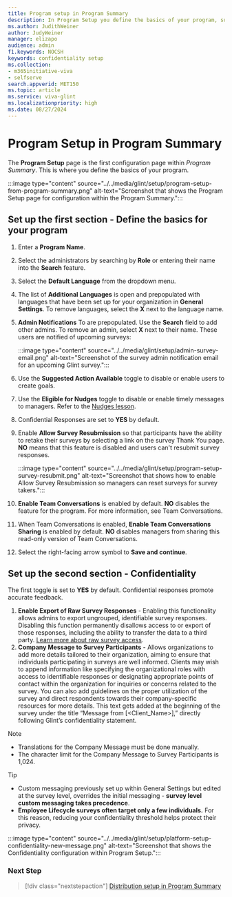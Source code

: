 ```yaml
---
title: Program setup in Program Summary
description: In Program Setup you define the basics of your program, such as its name and what languages are needed, along with confidentiality directives.
ms.author: JudithWeiner
author: JudyWeiner
manager: elizapo
audience: admin
f1.keywords: NOCSH
keywords: confidentiality setup
ms.collection:  
- m365initiative-viva
- selfserve 
search.appverid: MET150 
ms.topic: article
ms.service: viva-glint
ms.localizationpriority: high
ms.date: 08/27/2024
---
```


# Program Setup in Program Summary

The **Program Setup** page is the first configuration page within *Program Summary*. This is where you define the basics of your program.

:::image type="content" source="../../media/glint/setup/program-setup-from-program-summary.png" alt-text="Screenshot that shows the Program Setup page for configuration within the Program Summary.":::

## Set up the first section - Define the basics for your program  

1. Enter a **Program Name**.
1. Select the administrators by searching by **Role** or entering their name into the **Search** feature.
1. Select the **Default Language** from the dropdown menu.
1. The list of **Additional Languages** is open and prepopulated with languages that have been set up for your organization in **General Settings**. To remove languages, select the **X** next to the language name.
1. **Admin Notifications** To are prepopulated. Use the **Search** field to add other admins. To remove an admin, select **X** next to their name. These users are notified of upcoming surveys:

   :::image type="content" source="../../media/glint/setup/admin-survey-email.png" alt-text="Screenshot of the survey admin notification email for an upcoming Glint survey.":::

1. Use the **Suggested Action Available** toggle to disable or enable users to create goals.
1. Use the **Eligible for Nudges** toggle to disable or enable timely messages to managers. Refer to the [Nudges lesson](https://www.microsoft.com).  
1. Confidential Responses are set to **YES** by default.  
1. Enable **Allow Survey Resubmission** so that participants have the ability to retake their surveys by selecting a link on the survey Thank You page. **NO** means that this feature is disabled and users can't resubmit survey responses.

   :::image type="content" source="../../media/glint/setup/program-setup-survey-resubmit.png" alt-text="Screenshot that shows how to enable Allow Survey Resubmission so managers can reset surveys for survey takers.":::

1. **Enable Team Conversations** is enabled by default. **NO** disables the feature for the program. For more information, see Team Conversations. 
1. When Team Conversations is enabled, **Enable Team Conversations Sharing** is enabled by default. **NO** disables managers from sharing this read-only version of Team Conversations.  
1. Select the right-facing arrow symbol to **Save and continue**.

## Set up the second section - Confidentiality

The first toggle is set to **YES** by default. Confidential responses promote accurate feedback.

1. **Enable Export of Raw Survey Responses** - Enabling this functionality allows admins to export ungrouped, identifiable survey responses. Disabling this function permanently disallows access to or export of those responses, including the ability to transfer the data to a third party. [Learn more about raw survey access](/../../viva/glint/setup/employee-raw-data-export).
1. **Company Message to Survey Participants** - Allows organizations to add more details tailored to their organization, aiming to ensure that individuals participating in surveys are well informed. Clients may wish to append information like specifying the organizational roles with access to identifiable responses or designating appropriate points of contact within the organization for inquiries or concerns related to the survey. You can also add guidelines on the proper utilization of the survey and direct respondents towards their company-specific resources for more details. This text gets added at the beginning of the survey under the title “Message from [<Client_Name>],” directly following Glint’s confidentiality statement.

>[!NOTE]
> - Translations for the Company Message must be done manually.
> - The character limit for the Company Message to Survey Participants is 1,024.

>[!TIP]
> - Custom messaging previously set up within General Settings but edited at the survey level, overrides the initial messaging - **survey level custom messaging takes precedence**.
> - **Employee Lifecycle surveys often target only a few individuals.** For this reason, reducing your confidentiality threshold helps protect their privacy.


:::image type="content" source="../../media/glint/setup/platform-setup-confidentiality-new-message.png" alt-text="Screenshot that shows the Confidentiality configuration within Program Setup.":::



### Next Step
> [!div class="nextstepaction"]
> [Distribution setup in Program Summary](../../glint/setup/distribution-program-summary.md)

